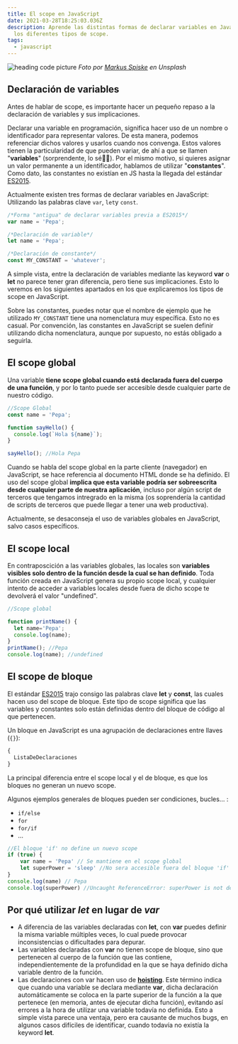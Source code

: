 ```yaml
---
title: El scope en JavaScript
date: 2021-03-28T18:25:03.036Z
description: Aprende las distintas formas de declarar variables en JavaScript y
  los diferentes tipos de scope.
tags:
  - javascript
---
```

![heading code picture](https://images.unsplash.com/photo-1542903660-eedba2cda473?ixlib=rb-1.2.1&ixid=MXwxMjA3fDB8MHxwaG90by1wYWdlfHx8fGVufDB8fHw%3D&auto=format&fit=crop&w=1650&q=80 "heading code picture")
*Foto por [Markus Spiske](https://unsplash.com/@markusspiske) en Unsplash*

## Declaración de variables

Antes de hablar de scope, es importante hacer un pequeño repaso a la declaración de variables y sus implicaciones.

Declarar una variable en programación, significa hacer uso de un nombre o identificador para representar valores. De esta manera, podemos referenciar dichos valores y usarlos cuando nos convenga. Estos valores tienen la particularidad de que pueden variar, de ahí a que se llamen "**variables**" (sorprendente, lo sé🕵️‍♂️). Por el mismo motivo, si quieres asignar un valor permanente a un identificador, hablamos de utilizar "**constantes**". Como dato, las constantes no existían en JS hasta la llegada del estándar [ES2015](https://262.ecma-international.org/6.0/).

Actualmente existen tres formas de declarar variables en JavaScript: Utilizando las palabras clave `var`, `let`y `const`.

```javascript
/*Forma "antigua" de declarar variables previa a ES2015*/
var name = 'Pepa';

/*Declaración de variable*/
let name = 'Pepa';

/*Declaración de constante*/
const MY_CONSTANT = 'whatever';
```

A simple vista, entre la declaración de variables mediante las keyword **var** o **let** no parece tener gran diferencia, pero tiene sus implicaciones. Esto lo veremos en los siguientes apartados en los que explicaremos los tipos de scope en JavaScript.

Sobre las constantes, puedes notar que el nombre de ejemplo que he utilizado `MY_CONSTANT` tiene una nomenclatura muy específica. Esto no es casual. Por convención, las constantes en JavaScript se suelen definir utilizando dicha nomenclatura, aunque por supuesto, no estás obligado a seguirla.

## El scope global

Una variable **tiene scope global cuando está declarada fuera del cuerpo de una función**, y por lo tanto puede ser accesible desde cualquier parte de nuestro código. 

```javascript
//Scope Global
const name = 'Pepa';

function sayHello() {
  console.log(`Hola ${name}`);
}

sayHello(); //Hola Pepa
```

Cuando se habla del scope global en la parte cliente (navegador) en JavaScript, se hace referencia al documento HTML donde se ha definido. El uso del scope global **implica que esta variable podría ser sobreescrita desde cualquier parte de nuestra aplicación**, incluso por algún script de terceros que tengamos intregrado en la misma (os soprendería la cantidad de scripts de terceros que puede llegar a tener una web productiva).  

Actualmente, se desaconseja el uso de variables globales en JavaScript, salvo casos específicos.

## El scope local

En contraposcición a las variables globales, las locales son **variables visibles solo dentro de la función desde la cual se han definido**. Toda función creada en JavaScript genera su propio scope local, y cualquier intento de acceder a variables locales desde fuera de dicho scope te devolverá el valor "undefined".

```javascript
//Scope global

function printName() {
  let name='Pepa';
  console.log(name);
}
printName(); //Pepa
console.log(name); //undefined
```

## El scope de bloque

El estándar [ES2015](https://262.ecma-international.org/6.0/) trajo consigo las palabras clave **let** y **const**, las cuales hacen uso del scope de bloque. Este tipo de scope significa que las variables y constantes solo están definidas dentro del bloque de código al que pertenecen.

Un bloque en JavaScript es una agrupación de declaraciones entre llaves (`{}`):

```javascript
{
  ListaDeDeclaraciones
}
```

La principal diferencia entre el scope local y el de bloque, es que los bloques no generan un nuevo scope. 

Algunos ejemplos generales de bloques pueden ser condiciones, bucles... :

* `if/else`
* `for`
* `for/if`
* ...

```javascript
//El bloque 'if' no define un nuevo scope
if (true) {
    var name = 'Pepa' // Se mantiene en el scope global
    let superPower = 'sleep' //No sera accesible fuera del bloque 'if'
}
console.log(name) // Pepa
console.log(superPower) //Uncaught ReferenceError: superPower is not defined
```

## Por qué utilizar *let* en lugar de *var*

* A diferencia de las variables declaradas con **let**, con **var** puedes definir la misma variable múltiples veces, lo cual puede provocar inconsistencias o dificultades para depurar.
* Las variables declaradas con **var** no tienen scope de bloque, sino que pertenecen al cuerpo de la función que las contiene, independientemente de la profundidad en la que se haya definido dicha variable dentro de la función.
* Las declaraciones con var hacen uso de **[hoisting](https://developer.mozilla.org/es/docs/Glossary/Hoisting)**. Este término indica que cuando una variable se declara mediante **var**, dicha declaración automáticamente se coloca en la parte superior de la función a la que pertenece (en memoria, antes de ejecutar dicha función), evitando así errores a la hora de utilizar una variable todavía no definida. Esto a simple vista parece una ventaja, pero era causante de muchos bugs, en algunos casos difíciles de identificar, cuando todavía no existía la keyword **let**.